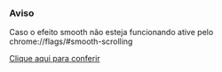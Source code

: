 <h3>Aviso</h3>

Caso o efeito smooth não esteja funcionando ative pelo chrome://flags/#smooth-scrolling


<a href="https://kiq17.github.io/portfolio/" target="_blank">Clique aqui para conferir</a>
